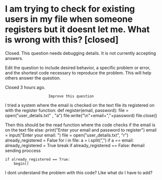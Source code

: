
# I am trying to check for existing users in my file when someone registers but it doesnt let me. What is wrong with this? [closed]







Closed. This question needs debugging details. It is not currently accepting answers.
                        
                    










 Edit the question to include desired behavior, a specific problem or error, and the shortest code necessary to reproduce the problem. This will help others answer the question.


Closed 3 hours ago.







                        Improve this question
                    



I tried a system where the email is checked on the text file its registered on with the register function:
def register(email, password):
    file = open("user_details.txt" , "a")
    file.write("\n"+email+","+password)
    file.close()

Then this should be the read function where the code checks if the email is on the text file
    else:
        print("Enter your email and password to register")
        email = input("Enter your email: ")
        file = open("user_details.txt", "r")
        already_registered = False
        for i in file:
            a = i.split(",")
            if a == email:
                already_registered = True
                break
    if already_registered == False:
#email sending proccess






    if already_registered == True:
        begin()

I dont understand the problem with this code? Like what do I have to add?

        